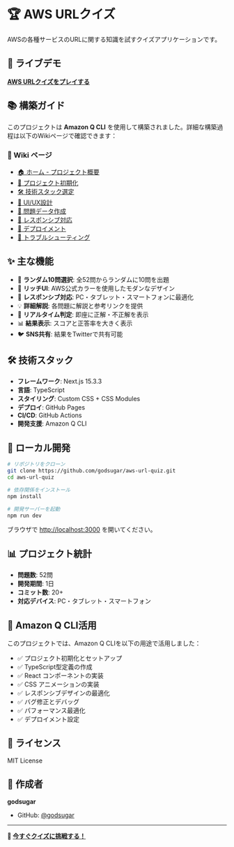# 🏆 AWS URLクイズ

AWSの各種サービスのURLに関する知識を試すクイズアプリケーションです。

## 🚀 ライブデモ

**[AWS URLクイズをプレイする](https://godsugar.github.io/aws-url-quiz/)**

## 📚 構築ガイド

このプロジェクトは **Amazon Q CLI** を使用して構築されました。詳細な構築過程は以下のWikiページで確認できます：

### 📖 Wiki ページ
- [🏠 ホーム - プロジェクト概要](../../wiki/Home)
- [🚀 プロジェクト初期化](../../wiki/Project-Setup)
- [🛠️ 技術スタック選定](../../wiki/Tech-Stack)
- [🎨 UI/UX設計](../../wiki/UI-UX-Design)
- [📝 問題データ作成](../../wiki/Quiz-Data)
- [📱 レスポンシブ対応](../../wiki/Responsive-Design)
- [🚢 デプロイメント](../../wiki/Deployment)
- [🔧 トラブルシューティング](../../wiki/Troubleshooting)

## ✨ 主な機能

- 🎯 **ランダム10問選択**: 全52問からランダムに10問を出題
- 🎨 **リッチUI**: AWS公式カラーを使用したモダンなデザイン
- 📱 **レスポンシブ対応**: PC・タブレット・スマートフォンに最適化
- 💡 **詳細解説**: 各問題に解説と参考リンクを提供
- 🔄 **リアルタイム判定**: 即座に正解・不正解を表示
- 📊 **結果表示**: スコアと正答率を大きく表示
- 🐦 **SNS共有**: 結果をTwitterで共有可能

## 🛠️ 技術スタック

- **フレームワーク**: Next.js 15.3.3
- **言語**: TypeScript
- **スタイリング**: Custom CSS + CSS Modules
- **デプロイ**: GitHub Pages
- **CI/CD**: GitHub Actions
- **開発支援**: Amazon Q CLI

## 🚀 ローカル開発

```bash
# リポジトリをクローン
git clone https://github.com/godsugar/aws-url-quiz.git
cd aws-url-quiz

# 依存関係をインストール
npm install

# 開発サーバーを起動
npm run dev
```

ブラウザで [http://localhost:3000](http://localhost:3000) を開いてください。

## 📊 プロジェクト統計

- **問題数**: 52問
- **開発期間**: 1日
- **コミット数**: 20+
- **対応デバイス**: PC・タブレット・スマートフォン

## 🤖 Amazon Q CLI活用

このプロジェクトでは、Amazon Q CLIを以下の用途で活用しました：

- ✅ プロジェクト初期化とセットアップ
- ✅ TypeScript型定義の作成
- ✅ React コンポーネントの実装
- ✅ CSS アニメーションの実装
- ✅ レスポンシブデザインの最適化
- ✅ バグ修正とデバッグ
- ✅ パフォーマンス最適化
- ✅ デプロイメント設定

## 📝 ライセンス

MIT License

## 👤 作成者

**godsugar**
- GitHub: [@godsugar](https://github.com/godsugar)

---

**🎯 [今すぐクイズに挑戦する！](https://godsugar.github.io/aws-url-quiz/)**
